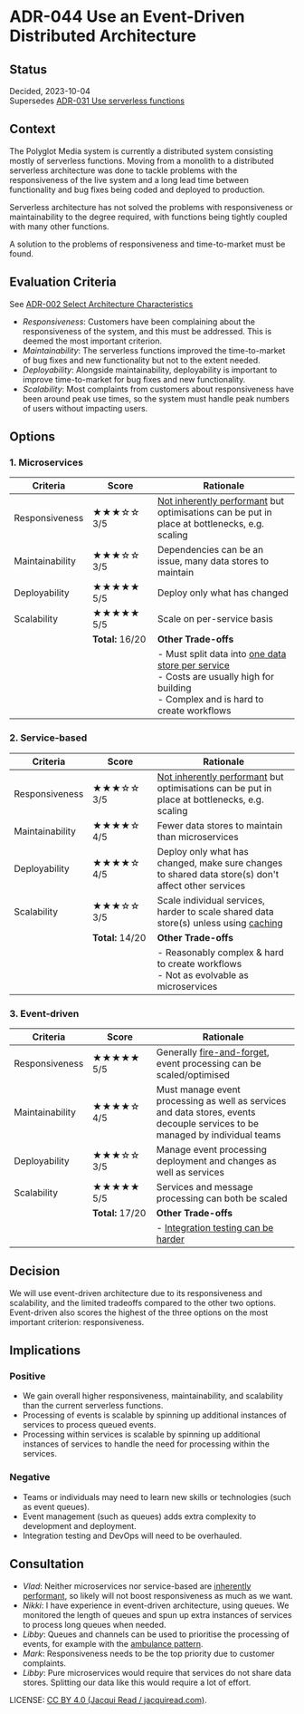 # ADR-044 Use an Event-Driven Distributed Architecture

## Status
Decided, 2023-10-04  
Supersedes [ADR-031 Use serverless functions](https://link-to-superseded-ADR)

## Context
The Polyglot Media system is currently a distributed system consisting mostly of serverless functions. Moving from a monolith to a distributed serverless architecture was done to tackle problems with the responsiveness of the live system and a long lead time between functionality and bug fixes being coded and deployed to production.

Serverless architecture has not solved the problems with responsiveness or maintainability to the degree required, with functions being tightly coupled with many other functions.

A solution to the problems of responsiveness and time-to-market must be found.

## Evaluation Criteria
See [ADR-002 Select Architecture Characteristics](https://link-to-ADR-002)

- _Responsiveness_: Customers have been complaining about the responsiveness of the system, and this must be addressed. This is deemed the most important criterion.
- _Maintainability_: The serverless functions improved the time-to-market of bug fixes and new functionality but not to the extent needed.
- _Deployability_: Alongside maintainability, deployability is important to improve time-to-market for bug fixes and new functionality.
- _Scalability_: Most complaints from customers about responsiveness have been around peak use times, so the system must handle peak numbers of users without impacting users.

## Options
### 1. Microservices

| Criteria        | Score            | Rationale                                                                                                                                                                     |
| --------------- | ---------------- | ----------------------------------------------------------------------------------------------------------------------------------------------------------------------------- |
| Responsiveness  | ★★★☆☆ 3/5        | [Not inherently performant](https://link-to-reference-info) but optimisations can be put in place at bottlenecks, e.g. scaling                                                |
| Maintainability | ★★★☆☆ 3/5        | Dependencies can be an issue, many data stores to maintain                                                                                                                    |
| Deployability   | ★★★★★ 5/5        | Deploy only what has changed                                                                                                                                                  |
| Scalability     | ★★★★★ 5/5        | Scale on per-service basis                                                                                                                                                    |
|                 | **Total:** 16/20 | **Other Trade-offs**                                                                                                                                                          |
|                 |                  | - Must split data into [one data store per service](https://link-to-reference-info) <br/>- Costs are usually high for building <br/>- Complex and is hard to create workflows |

### 2. Service-based

| Criteria        | Score            | Rationale                                                                                                                      |
| --------------- | ---------------- | ------------------------------------------------------------------------------------------------------------------------------ |
| Responsiveness  | ★★★☆☆ 3/5        | [Not inherently performant](https://link-to-reference-info) but optimisations can be put in place at bottlenecks, e.g. scaling |
| Maintainability | ★★★★☆ 4/5        | Fewer data stores to maintain than microservices                                                                               |
| Deployability   | ★★★★☆ 4/5        | Deploy only what has changed, make sure changes to shared data store(s) don't affect other services                            |
| Scalability     | ★★★☆☆ 3/5        | Scale individual services, harder to scale shared data store(s) unless using [caching](https://link-to-reference-info)         |
|                 | **Total:** 14/20 | **Other Trade-offs**                                                                                                           |
|                 |                  | - Reasonably complex & hard to create workflows <br/>- Not as evolvable as microservices                                       |

### 3. Event-driven

| Criteria        | Score            | Rationale                                                                                                                    |
| --------------- | ---------------- | ---------------------------------------------------------------------------------------------------------------------------- |
| Responsiveness  | ★★★★★ 5/5        | Generally [fire-and-forget](https://link-to-reference-info), event processing can be scaled/optimised                        |
| Maintainability | ★★★★☆ 4/5        | Must manage event processing as well as services and data stores, events decouple services to be managed by individual teams |
| Deployability   | ★★★☆☆ 3/5        | Manage event processing deployment and changes as well as services                                                           |
| Scalability     | ★★★★★ 5/5        | Services and message processing can both be scaled                                                                           |
|                 | **Total:** 17/20 | **Other Trade-offs**                                                                                                         |
|                 |                  | - [Integration testing can be harder](https://link-to-reference-info)                                                        |

## Decision
We will use event-driven architecture due to its responsiveness and scalability, and the limited tradeoffs compared to the other two options. Event-driven also scores the highest of the three options on the most important criterion: responsiveness.

## Implications
### Positive
- We gain overall higher responsiveness, maintainability, and scalability than the current serverless functions.
- Processing of events is scalable by spinning up additional instances of services to process queued events.
- Processing within services is scalable by spinning up additional instances of services to handle the need for processing within the services.

### Negative
- Teams or individuals may need to learn new skills or technologies (such as event queues).
- Event management (such as queues) adds extra complexity to development and deployment.
- Integration testing and DevOps will need to be overhauled.

## Consultation
- _Vlad_: Neither microservices nor service-based are [inherently performant](https://link-to-reference-info), so likely will not boost responsiveness as much as we want.
- _Nikki_: I have experience in event-driven architecture, using queues. We monitored the length of queues and spun up extra instances of services to process long queues when needed.
- _Libby_: Queues and channels can be used to prioritise the processing of events, for example with the [ambulance pattern](https://link-to-reference-info).
- _Mark_: Responsiveness needs to be the top priority due to customer complaints.
- _Libby_: Pure microservices would require that services do not share data stores. Splitting our data like this would require a lot of effort.

LICENSE: [CC BY 4.0 (Jacqui Read / jacquiread.com)](https://creativecommons.org/licenses/by/4.0/).